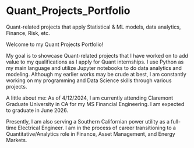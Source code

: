 # Quant_Projects_Portfolio
Quant-related projects that apply Statistical & ML models, data analytics, Finance, Risk, etc.

Welcome to my Quant Projects Portfolio!

My goal is to showcase Quant-related projects that I have worked on to add value to my qualifications as I apply for Quant internships. I use Python as my main language and utilize Jupyter notebooks to do data analytics and modeling. Although my earlier works may be crude at best, I am constantly working on my programming and Data Science skills through various projects.

A little about me:
As of 4/12/2024, I am currently attending Claremont Graduate University in CA for my MS Financial Engineering. I am expected to graduate in June 2026.

Presently, I am also serving a Southern Californian power utility as a full-time Electrical Engineer. I am in the process of career transitioning to a Quantitative/Analytics role in Finance, Asset Management, and Energy Markets.
